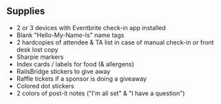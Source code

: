 ## Supplies

* 2 or 3 devices with Eventbrite check-in app installed
* Blank "Hello-My-Name-Is" name tags
* 2 hardcopies of attendee & TA list in case of manual check-in or front desk lost copy
* Sharpie markers
* Index cards / labels for food (& allergens)
* RailsBridge stickers to give away
* Raffle tickets if a sponsor is doing a giveaway
* Colored dot stickers
* 2 colors of post-it notes ("I'm all set" & "I have a question")
